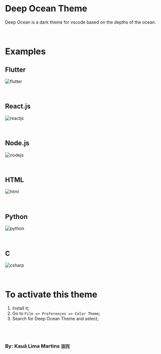 # Deep Ocean Theme

Deep Ocean is a dark theme for vscode based on the depths of the ocean.

<br />

# Examples

## Flutter

![flutter](https://i.pinimg.com/originals/3f/c7/bf/3fc7bf65155c0804ad3c29ae85e2b1da.png)

<br />

## React.js

![reactjs](https://i.pinimg.com/originals/53/67/70/536770e496830a7c40b4eab187d6199a.png)

<br />

## Node.js

![nodejs](https://i.pinimg.com/originals/84/23/5f/84235f05ab6c5964e93df600f959577f.png)

<br />

## HTML

![html](https://i.pinimg.com/originals/80/55/21/8055213c59b2c760ad19e5f53cc44073.png)

<br />

## Python

![python](https://i.pinimg.com/originals/c6/0b/ec/c60beceede0b35bcb595052ea4cfb3d8.png)

<br />

## C

![csharp](https://i.pinimg.com/originals/cf/67/d4/cf67d4d67e7461b5e7a8a1d3e7fe4488.png)

<br />

# To activate this theme

1. Install it;
2. Go to `File => Preferences => Color Theme`;
3. Search for Deep Ocean Theme and select;

<br />
<br />

### By: Kauã Lima Martins 🇧🇷
